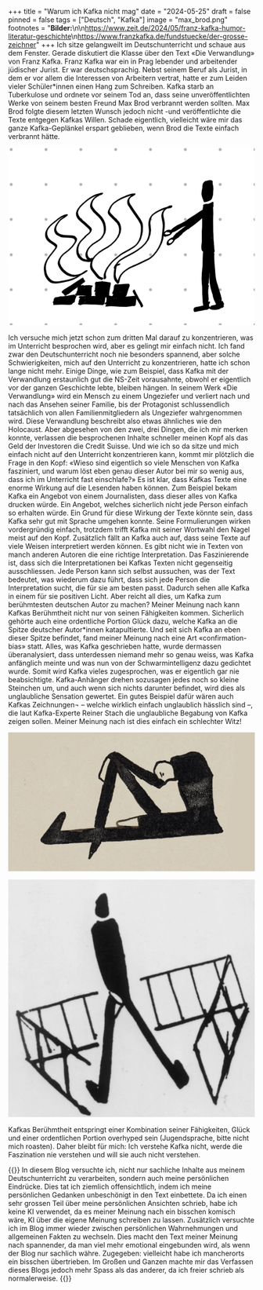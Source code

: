 +++
title = "Warum ich Kafka nicht mag"
date = "2024-05-25"
draft = false
pinned = false
tags = ["Deutsch", "Kafka"]
image = "max_brod.png"
footnotes = "**Bilder:**\n\n[](https://www.google.com/url?sa=i&url=https%3A%2F%2Fwww.zeit.de%2F2024%2F05%2Ffranz-kafka-humor-literatur-geschichte&psig=AOvVaw0HXxKQ649rjGxIkqs7k7Z9&ust=1716621683097000&source=images&cd=vfe&opi=89978449&ved=0CBAQjRxqFwoTCIiwwKPgpYYDFQAAAAAdAAAAABAP)<https://www.zeit.de/2024/05/franz-kafka-humor-literatur-geschichte>\n[](https://www.google.com/url?sa=i&url=https%3A%2F%2Fwww.franzkafka.de%2Ffundstuecke%2Fder-grosse-zeichner&psig=AOvVaw0HXxKQ649rjGxIkqs7k7Z9&ust=1716621683097000&source=images&cd=vfe&opi=89978449&ved=0CBAQjRxqFwoTCIiwwKPgpYYDFQAAAAAdAAAAABAX)<https://www.franzkafka.de/fundstuecke/der-grosse-zeichner>"
+++
Ich sitze gelangweilt im Deutschunterricht und schaue aus dem Fenster. Gerade diskutiert die Klasse über den Text «Die Verwandlung» von Franz Kafka. 
Franz Kafka war ein in Prag lebender und arbeitender jüdischer Jurist. Er war deutschsprachig. Nebst seinem Beruf als Jurist, in dem er vor allem die Interessen von Arbeitern vertrat, hatte er zum Leiden vieler Schüler*innen einen Hang zum Schreiben. Kafka starb an Tuberkulose und ordnete vor seinem Tod an, dass seine unveröffentlichten Werke von seinem besten Freund Max Brod verbrannt werden sollten. Max Brod folgte diesem letzten Wunsch jedoch nicht -und veröffentlichte die Texte entgegen Kafkas Willen. Schade eigentlich, vielleicht wäre mir das ganze Kafka-Geplänkel erspart geblieben, wenn Brod die Texte einfach verbrannt hätte.

![Max Brod bei der Verbrennung von Kafkas Werken. (Entstanden in meinem Deutschunterricht)](max_brod.png)




Ich versuche mich jetzt schon zum dritten Mal darauf zu konzentrieren, was im Unterricht besprochen wird, aber es gelingt mir einfach nicht. Ich fand zwar den Deutschunterricht noch nie besonders spannend, aber solche Schwierigkeiten, mich auf den Unterricht zu konzentrieren, hatte ich schon lange nicht mehr. Einige Dinge, wie zum Beispiel, dass Kafka mit der Verwandlung erstaunlich gut die NS-Zeit vorausahnte, obwohl er eigentlich vor der ganzen Geschichte lebte, bleiben hängen. In seinem Werk «Die Verwandlung» wird ein Mensch zu einem Ungeziefer und verliert nach und nach das Ansehen seiner Familie, bis der Protagonist schlussendlich tatsächlich von allen Familienmitgliedern als Ungeziefer wahrgenommen wird. Diese Verwandlung beschreibt also etwas ähnliches wie den Holocaust.  Aber abgesehen von den zwei, drei Dingen, die ich mir merken konnte, verlassen die besprochenen Inhalte schneller meinen Kopf als das Geld der Investoren die Credit Suisse. Und wie ich so da sitze und mich einfach nicht auf den Unterricht konzentrieren kann, kommt mir plötzlich die Frage in den Kopf: «Wieso sind eigentlich so viele Menschen von Kafka fasziniert, und warum löst eben genau dieser Autor bei mir so wenig aus, dass ich im Unterricht fast einschlafe?»
Es ist klar, dass Kafkas Texte eine enorme Wirkung auf die Lesenden haben können. Zum Beispiel bekam Kafka ein Angebot von einem Journalisten, dass dieser alles von Kafka drucken würde. Ein Angebot, welches sicherlich nicht jede Person einfach so erhalten würde. Ein Grund für diese Wirkung der Texte könnte sein, dass Kafka sehr gut mit Sprache umgehen konnte. Seine Formulierungen wirken vordergründig einfach, trotzdem trifft Kafka mit seiner Wortwahl den Nagel meist auf den Kopf. 
Zusätzlich fällt an Kafka auch auf, dass seine Texte auf viele Weisen interpretiert werden können. Es gibt nicht wie in Texten von manch anderen Autoren die eine richtige Interpretation. Das Faszinierende ist, dass sich die Interpretationen bei Kafkas Texten nicht gegenseitig ausschliessen. Jede Person kann sich selbst aussuchen, was der Text bedeutet, was wiederum dazu führt, dass sich jede Person die Interpretation sucht, die für sie am besten passt. Dadurch sehen alle Kafka in einem für sie positiven Licht. Aber reicht all dies, um Kafka zum berühmtesten deutschen Autor zu machen?
Meiner Meinung nach kann Kafkas Berühmtheit nicht nur von seinen Fähigkeiten kommen.  Sicherlich gehörte auch eine ordentliche Portion Glück dazu, welche Kafka an die Spitze deutscher Autor*innen katapultierte. Und seit sich Kafka an eben dieser Spitze befindet, fand meiner Meinung nach eine Art «confirmation-bias» statt. Alles, was Kafka geschrieben hatte, wurde dermassen überanalysiert, dass unterdessen niemand mehr so genau weiss, was Kafka anfänglich meinte und was nun von der Schwarmintelligenz dazu gedichtet wurde. Somit wird Kafka vieles zugesprochen, was er eigentlich gar nie beabsichtigte. Kafka-Anhänger drehen sozusagen jedes noch so kleine Steinchen um, und auch wenn sich nichts darunter befindet, wird dies als unglaubliche Sensation gewertet.
Ein gutes Beispiel dafür wären auch Kafkas Zeichnungen¬ – welche wirklich einfach unglaublich hässlich sind –, die laut Kafka-Experte Reiner Stach die unglaubliche Begabung von Kafka zeigen sollen. Meiner Meinung nach ist dies einfach ein schlechter Witz! 

![](kafkazeichnung1.webp)

![](kafkazeichnung2.png)

Kafkas Berühmtheit entspringt einer Kombination seiner Fähigkeiten, Glück und einer ordentlichen Portion overhyped sein (Jugendsprache, bitte nicht mich roasten). Daher bleibt für mich: Ich verstehe Kafka nicht, werde die Faszination nie verstehen und will sie auch nicht verstehen.

{{<box title="Arbeitsprozess und Reflexion">}}
In diesem Blog versuchte ich, nicht nur sachliche Inhalte aus meinem Deutschunterricht zu verarbeiten, sondern auch meine persönlichen Eindrücke. Dies tat ich ziemlich offensichtlich, indem ich meine persönlichen Gedanken unbeschönigt in den Text einbettete. Da ich einen sehr grossen Teil über meine persönlichen Ansichten schrieb, habe ich keine KI verwendet, da es meiner Meinung nach ein bisschen komisch wäre, KI über die eigene Meinung schreiben zu lassen. Zusätzlich versuchte ich im Blog immer wieder zwischen persönlichen Wahrnehmungen und allgemeinen Fakten zu wechseln. Dies macht den Text meiner Meinung nach spannender, da man viel mehr emotional eingebunden wird, als wenn der Blog nur sachlich währe. Zugegeben: vielleicht habe ich mancherorts ein bisschen übertrieben. Im Großen und Ganzen machte mir das Verfassen dieses Blogs jedoch mehr Spass als das anderer, da ich freier schrieb als normalerweise. 
{{</box>}}